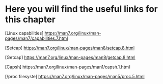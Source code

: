 # Here you will find the useful links for this chapter

[Linux capabilities]
https://man7.org/linux/man-pages/man7/capabilities.7.html 

[Setcap]
https://man7.org/linux/man-pages/man8/setcap.8.html

[Getcap]
https://man7.org/linux/man-pages/man8/getcap.8.html

[Capsh]
https://man7.org/linux/man-pages/man1/capsh.1.html

[/proc filesyste]
https://man7.org/linux/man-pages/man5/proc.5.html
